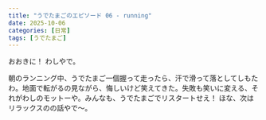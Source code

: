 ```yaml
---
title: "うでたまごのエピソード 06 - running"
date: 2025-10-06
categories: [日常]
tags: [うでたまご]
---
```


おおきに！ わしやで。

朝のランニング中、うでたまご一個握って走ったら、汗で滑って落としてしもたわ。地面で転がるの見ながら、悔しいけど笑えてきた。失敗も笑いに変える、それがわしのモットーや。みんなも、うでたまごでリスタートせえ！ ほな、次は リラックスのの話やで～。

